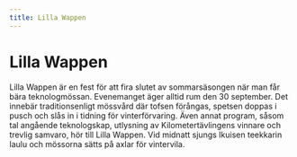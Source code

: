 ```yaml
---
title: Lilla Wappen
---
```

# Lilla Wappen



Lilla Wappen är en fest för att fira slutet av sommarsäsongen när man får bära teknologmössan. Evenemanget äger alltid rum den 30 september. Det innebär traditionsenligt mössvård där tofsen förångas, spetsen doppas i pusch och slås in i tidning för vinterförvaring. Även annat program, såsom tal angående teknologskap, utlysning av Kilometertävlingens vinnare och trevlig samvaro, hör till Lilla Wappen. Vid midnatt sjungs Ikuisen teekkarin laulu och mössorna sätts på axlar för vintervila.
